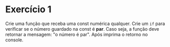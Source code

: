 # Exercício 1

Crie uma função que receba uma const numérica qualquer. Crie um `if` para verificar se o número guardado na const é **par**. Caso seja, a função deve retornar a mensagem: "o número é par". Após imprima o retorno no console.
